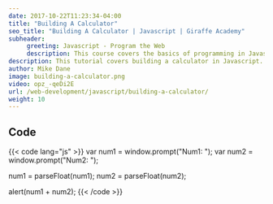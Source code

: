 ```yaml
---
date: 2017-10-22T11:23:34-04:00
title: "Building A Calculator"
seo_title: "Building A Calculator | Javascript | Giraffe Academy"
subheader:
     greeting: Javascript - Program the Web
     description: This course covers the basics of programming in Javascript. Work your way through the videos and we'll teach you everything you need to know to make your website more responsive!
description: This tutorial covers building a calculator in Javascript.
author: Mike Dane
image: building-a-calculator.png
video: opz_-qeDi2E
url: /web-development/javascript/building-a-calculator/
weight: 10
---
```


## Code

{{< code lang="js" >}}
var num1 = window.prompt("Num1: ");
var num2 = window.prompt("Num2: ");

num1 = parseFloat(num1);
num2 = parseFloat(num2);

alert(num1 + num2);
{{< /code >}}